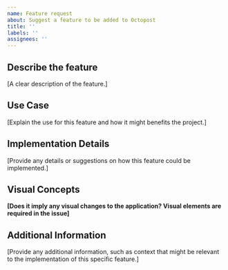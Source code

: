 ```yaml
---
name: Feature request
about: Suggest a feature to be added to Octopost
title: ''
labels: ''
assignees: ''
---
```


## Describe the feature
[A clear description of the feature.]

## Use Case
  
[Explain the use for this feature and how it might benefits the project.]

## Implementation Details
[Provide any details or suggestions on how this feature could be implemented.]


## Visual Concepts
**[Does it imply any visual changes to the application? Visual elements are required in the issue]**

## Additional Information
[Provide any additional information, such as context that might be relevant to the implementation of this specific feature.]